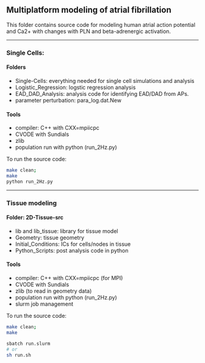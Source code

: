 
## Multiplatform modeling of atrial fibrillation



This folder contains source code for modeling human atrial action potential and Ca2+ with changes with PLN and beta-adrenergic activation.   

---

### Single Cells:


#### Folders
* Single-Cells: everything needed for single cell simulations and analysis
* Logistic_Regression: logstic regression analysis
* EAD_DAD_Analysis: analysis code for identifying EAD/DAD from APs. 
* parameter perturbation: para_log.dat.New

#### Tools
* compiler: C++ with CXX=mpiicpc
* CVODE with Sundials 
* zlib
* population run with python (run_2Hz.py)

To run the source code: 
```bash
make clean;
make 
python run_2Hz.py
```
---

### Tissue modeling

#### Folder: 2D-Tissue-src
* lib and lib_tissue: library for tissue model
* Geometry: tissue geometry 
* Initial_Conditions: ICs for cells/nodes in tissue
* Python_Scripts: post analysis code in python

#### Tools
* compiler: C++ with CXX=mpiicpc (for MPI)
* CVODE with Sundials 
* zlib (to read in geometry data)
* population run with python (run_2Hz.py)
* slurm job management


To run the source code: 
```bash
make clean;
make 

sbatch run.slurm
# or
sh run.sh

```